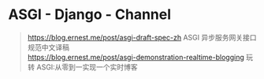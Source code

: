 # ASGI - Django - Channel
> https://blog.ernest.me/post/asgi-draft-spec-zh ASGI 异步服务网关接口规范中文译稿  
> https://blog.ernest.me/post/asgi-demonstration-realtime-blogging 玩转 ASGI:从零到一实现一个实时博客     

## 
